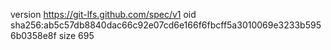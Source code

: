 version https://git-lfs.github.com/spec/v1
oid sha256:ab5c57db8840dac66c92e07cd6e166f6fbcff5a3010069e3233b5956b0358e8f
size 695
